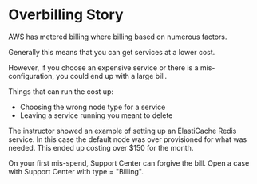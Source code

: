# Overbilling Story

AWS has metered billing where billing based on numerous factors.

Generally this means that you can get services at a lower cost.

However, if you choose an expensive service or there is a mis-configuration, you
could end up with a large bill.

Things that can run the cost up:

* Choosing the wrong node type for a service
* Leaving a service running you meant to delete

The instructor showed an example of setting up an ElastiCache Redis service. In this
case the default node was over provisioned for what was needed. This ended up costing
over $150 for the month.

On your first mis-spend, Support Center can forgive the bill. Open a case with
Support Center with type = "Billing".
